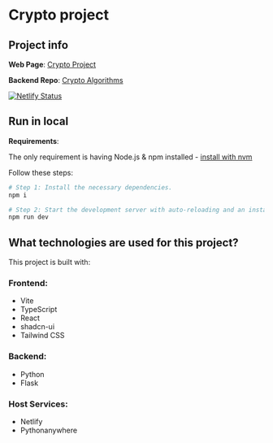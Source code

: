 # Crypto project

## Project info

**Web Page**: [Crypto Project](https://playful-flan-1c5e1c.netlify.app/)

**Backend Repo**: [Crypto Algorithms](https://github.com/dacortess/Intro-Crypto-Algorithms)

[![Netlify Status](https://api.netlify.com/api/v1/badges/009c662c-8130-472a-a75c-cd739ed542ea/deploy-status)](https://app.netlify.com/sites/playful-flan-1c5e1c/deploys)

## Run in local

**Requirements**:

The only requirement is having Node.js & npm installed - [install with nvm](https://github.com/nvm-sh/nvm#installing-and-updating)

Follow these steps:

```sh
# Step 1: Install the necessary dependencies.
npm i

# Step 2: Start the development server with auto-reloading and an instant preview.
npm run dev
```


## What technologies are used for this project?

This project is built with:

### Frontend: 

- Vite
- TypeScript
- React
- shadcn-ui
- Tailwind CSS

### Backend:

- Python
- Flask

### Host Services:

- Netlify
- Pythonanywhere

